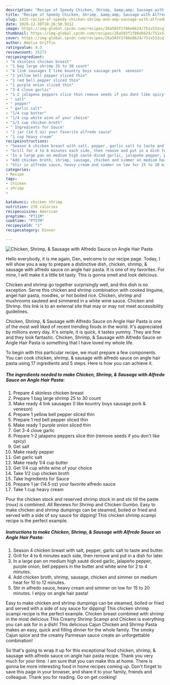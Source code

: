 ```yaml
---
description: "Recipe of Speedy Chicken, Shrimp, &amp;amp; Sausage with Alfredo Sauce on Angle Hair Pasta"
title: "Recipe of Speedy Chicken, Shrimp, &amp;amp; Sausage with Alfredo Sauce on Angle Hair Pasta"
slug: 1415-recipe-of-speedy-chicken-shrimp-and-amp-sausage-with-alfredo-sauce-on-angle-hair-pasta
date: 2020-12-30T10:26:50.931Z
image: https://img-global.cpcdn.com/recipes/26a503f1f86e6624/751x532cq70/chicken-shrimp-sausage-with-alfredo-sauce-on-angle-hair-pasta-recipe-main-photo.jpg
thumbnail: https://img-global.cpcdn.com/recipes/26a503f1f86e6624/751x532cq70/chicken-shrimp-sausage-with-alfredo-sauce-on-angle-hair-pasta-recipe-main-photo.jpg
cover: https://img-global.cpcdn.com/recipes/26a503f1f86e6624/751x532cq70/chicken-shrimp-sausage-with-alfredo-sauce-on-angle-hair-pasta-recipe-main-photo.jpg
author: Amelia Griffin
ratingvalue: 4.3
reviewcount: 15272
recipeingredient:
- "4 skinless chicken breast"
- "1 bag large shrimp 25 to 30 count"
- "4 link sausages I like kountry boys sausage pork  veneson"
- "1 yellow bell pepper sliced thin"
- "1 red bell pepper sliced thin"
- "1 purple onion sliced thin"
- "3-4 clove garlic"
- "1-2 jalapeno peppers slice thin remove seeds if you dont like spicy"
- " salt"
- " pepper"
- " garlic salt"
- "1/4 cup butter"
- "1/4 cup white wine of your choice"
- "1/2 cup chicken broth"
- " Ingredients for Sauce"
- "1 jar (14.5 oz) your favorite alfredo sauce"
- "1 cup heavy cream"
recipeinstructions:
- "Season 4 chicken breast with salt, pepper, garlic salt to taste and butter."
- "Grill for 4 to 6 minutes each side, then remove and put in a dish for later."
- "In a large pan on medium high sauté diced garlic, jalapeño pepper, purple onion, bell peppers in the butter and white wine for 2 to 4 minutes."
- "Add chicken broth, shrimp, sausage, chicken and simmer on medium heat for 10 to 12 minutes."
- "Stir in alfredo sauce, heavy cream and simmer on low for 15 to 20 minutes. I enjoy on angle hair pasta!"
categories:
- Recipe
tags:
- chicken
- shrimp
- 

katakunci: chicken shrimp  
nutrition: 270 calories
recipecuisine: American
preptime: "PT11M"
cooktime: "PT57M"
recipeyield: "1"
recipecategory: Dinner

---
```



![Chicken, Shrimp, &amp; Sausage with Alfredo Sauce on Angle Hair Pasta](https://img-global.cpcdn.com/recipes/26a503f1f86e6624/751x532cq70/chicken-shrimp-sausage-with-alfredo-sauce-on-angle-hair-pasta-recipe-main-photo.jpg)

Hello everybody, it is me again, Dan, welcome to our recipe page. Today, I will show you a way to prepare a distinctive dish, chicken, shrimp, &amp; sausage with alfredo sauce on angle hair pasta. It is one of my favorites. For mine, I will make it a little bit tasty. This is gonna smell and look delicious.

Chicken and shrimp go together surprisingly well, and this dish is no exception. Serve this chicken and shrimp combination with cooked linguine, angel hair pasta, noodles, or hot boiled rice. Chicken, shrimp and mushrooms sauteed and simmered in a white wine sauce. Chicken and Shrimp. this link is to an external site that may or may not meet accessibility guidelines.

Chicken, Shrimp, &amp; Sausage with Alfredo Sauce on Angle Hair Pasta is one of the most well liked of recent trending foods in the world. It's appreciated by millions every day. It's simple, it is quick, it tastes yummy. They are fine and they look fantastic. Chicken, Shrimp, &amp; Sausage with Alfredo Sauce on Angle Hair Pasta is something that I have loved my whole life.


To begin with this particular recipe, we must prepare a few components. You can cook chicken, shrimp, &amp; sausage with alfredo sauce on angle hair pasta using 17 ingredients and 5 steps. Here is how you can achieve it.

<!--inarticleads1-->

##### The ingredients needed to make Chicken, Shrimp, &amp; Sausage with Alfredo Sauce on Angle Hair Pasta:

1. Prepare 4 skinless chicken breast
1. Prepare 1 bag large shrimp 25 to 30 count
1. Make ready 4 link sausages (I like kountry boys sausage pork &amp; veneson)
1. Prepare 1 yellow bell pepper sliced thin
1. Prepare 1 red bell pepper sliced thin
1. Make ready 1 purple onion sliced thin
1. Get 3-4 clove garlic
1. Prepare 1-2 jalapeno peppers slice thin (remove seeds if you don&#39;t like spicy)
1. Get  salt
1. Make ready  pepper
1. Get  garlic salt
1. Make ready 1/4 cup butter
1. Get 1/4 cup white wine of your choice
1. Take 1/2 cup chicken broth
1. Take  Ingredients for Sauce
1. Prepare 1 jar (14.5 oz) your favorite alfredo sauce
1. Take 1 cup heavy cream


Pour the chicken stock and reserved shrimp stock in and stir till the paste (roux) is combined. All Reviews for Shrimp and Chicken Gumbo. Easy to make chicken and shrimp dumpings can be steamed, boiled or fried and served with a side of soy sauce for dipping! This chicken shrimp scampi recipe is the perfect example. 

<!--inarticleads2-->

##### Instructions to make Chicken, Shrimp, &amp; Sausage with Alfredo Sauce on Angle Hair Pasta:

1. Season 4 chicken breast with salt, pepper, garlic salt to taste and butter.
1. Grill for 4 to 6 minutes each side, then remove and put in a dish for later.
1. In a large pan on medium high sauté diced garlic, jalapeño pepper, purple onion, bell peppers in the butter and white wine for 2 to 4 minutes.
1. Add chicken broth, shrimp, sausage, chicken and simmer on medium heat for 10 to 12 minutes.
1. Stir in alfredo sauce, heavy cream and simmer on low for 15 to 20 minutes. I enjoy on angle hair pasta!


Easy to make chicken and shrimp dumpings can be steamed, boiled or fried and served with a side of soy sauce for dipping! This chicken shrimp scampi recipe is the perfect example. Chicken breast combined with shrimp in the most delicious This Creamy Shrimp Scampi and Chicken is everything you can ask for in a dish! This delicious Cajun Chicken and Shrimp Pasta makes an easy, quick and filling dinner for the whole family. The smoky Cajun spice and the creamy Parmesan sauce create an unforgettable combination! 

So that's going to wrap it up for this exceptional food chicken, shrimp, &amp; sausage with alfredo sauce on angle hair pasta recipe. Thank you very much for your time. I am sure that you can make this at home. There is gonna be more interesting food in home recipes coming up. Don't forget to save this page in your browser, and share it to your family, friends and colleague. Thank you for reading. Go on get cooking!
